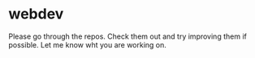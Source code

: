 # webdev
Please go through the repos.
Check them out and try improving them if possible.
Let me know wht you are working on.

